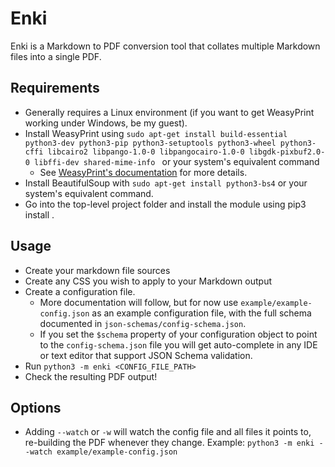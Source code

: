 # Enki

Enki is a Markdown to PDF conversion tool that collates multiple Markdown files into a single PDF.

## Requirements

* Generally requires a Linux environment (if you want to get WeasyPrint working under Windows, be my guest).
* Install WeasyPrint using `sudo apt-get install build-essential python3-dev python3-pip python3-setuptools python3-wheel python3-cffi libcairo2 libpango-1.0-0 libpangocairo-1.0-0 libgdk-pixbuf2.0-0 libffi-dev shared-mime-info
` or your system's equivalent command
    * See [WeasyPrint's documentation](https://doc.courtbouillon.org/weasyprint/v52.5/install.html) for more details.
* Install BeautifulSoup with `sudo apt-get install python3-bs4` or your system's equivalent command.
* Go into the top-level project folder and install the module using pip3 install .

## Usage

* Create your markdown file sources
* Create any CSS you wish to apply to your Markdown output
* Create a configuration file.
    * More documentation will follow, but for now use `example/example-config.json` as an example configuration file, with the full schema documented in `json-schemas/config-schema.json`.
    * If you set the `$schema` property of your configuration object to point to the `config-schema.json` file you will get auto-complete in any IDE or text editor that support JSON Schema validation.
* Run `python3 -m enki <CONFIG_FILE_PATH>`
* Check the resulting PDF output!

## Options

* Adding `--watch` or `-w` will watch the config file and all files it points to, re-building the PDF whenever they change. Example: `python3 -m enki --watch example/example-config.json`
